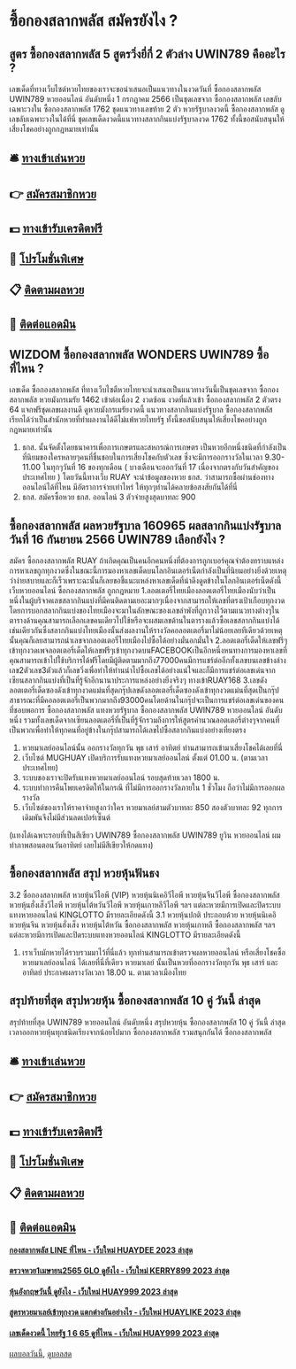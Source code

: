 # ซื้อกองสลากพลัส สมัครยังไง ?
## สูตร ซื้อกองสลากพลัส 5 สูตรวิ่งยี่กี่ 2 ตัวล่าง UWIN789 คืออะไร ?
เลขเด็ดที่ทางเว็บไซต์หวยไทยของเราจะขอนำเสนอเป็นแนวทางในงวดวันที่ ซื้อกองสลากพลัส UWIN789 หวยออนไลน์ อันดับหนึ่ง 1 กรกฎาคม 2566 เป็นชุดเลขจาก ซื้อกองสลากพลัส เลขลับเฉพาะวงใน ซื้อกองสลากพลัส 1762 ชุดแนวทางเลขท้าย 2 ตัว หวยรัฐบาลงวดนี้ ซื้อกองสลากพลัส ดูเลขลับเฉพาะวงในได้ที่นี่ ชุดเลขเด็ดงวดนี้แนวทางสลากกินแบ่งรัฐบาลงวด 1762 ทั้งนี้ขอสนับสนุนให้เสี่ยงโชคอย่างถูกกฎหมายเท่านั้น

## 🛎 [ทางเข้าเล่นหวย](https://bit.ly/3BG5bNw)
## 👉 [สมัครสมาชิกหวย](https://bit.ly/3BG5bNw)
## 💵 [ทางเข้ารับเครดิตฟรี](https://bit.ly/3C3mvgS)
## 👑 [โปรโมชั่นพิเศษ](https://bit.ly/3C3mvgS)
## 📋 [ติดตามผลหวย](https://bit.ly/3C3mvgS)
## 📱 [ติดต่อแอดมิน](https://bit.ly/3C3mvgS)

## WIZDOM ซื้อกองสลากพลัส WONDERS UWIN789 ซื้อที่ไหน ?
เลขเด็ด ซื้อกองสลากพลัส ที่ทางเว็บไซตืหวยไทยจะนำเสนอเป็นแนวทางวันนี้เป็นชุดเลขจาก ซื้อกองสลากพลัส หวยมังกรเมรัย 1462 เข้าต่อเนื่อง 2 งวดซ้อน งวดที่แล้วเข้า ซื้อกองสลากพลัส 2 ตัวตรง 64 แจกฟรีชุดเลขผลงานดี ดูหวยมังกรเมรัยงวดนี้ แนวทางสลากกินแบ่งรัฐบาล ซื้อกองสลากพลัส เรียกได้ว่าเป็นสำนักหวยที่ทำผลงานได้ดีไม่แพ้หวยไทยรัฐ ทั้งนี้ขอสนับสนุนให้เสี่ยงโชคอย่างถูกกฎหมายเท่านั้น
1. ธกส. นั้นจัดตั้งโดยธนาคารเพื่อการเกษตรและสหกรณ์การเกษตร เป็นหวยอีกหนึ่งชนิดที่กำลังเป็นที่นิยมของใครหลายๆคนที่ชื่นชอบในการเสี่ยงโชคกับตัวเลข ซึ่งจะมีการออกรางวัลในเวลา 9.30-11.00 ในทุกๆวันที่ 16 ของทุกเดือน ( บางเดือนจะออกวันที่ 17 เนื่องจากตรงกับวันสำคัญของประเทศไทย ) โดยวันนี้ทางเว็บ RUAY จะนำข้อมูลของหวย ธกส. ว่าสามารถซื้อผ่านช่องทางออนไลน์ได้ที่ไหน มีอัตราการจ่ายเท่าไหร่ ให้ทุกๆท่านได้คลายข้อสงสัยกันได้ที่นี่
2. ธกส. สมัครซื้อหวย ธกส. ออนไลน์ 3 ตัวจ่ายสูงสุดบาทละ 900

## ซื้อกองสลากพลัส ผลหวยรัฐบาล 160965 ผลสลากกินแบ่งรัฐบาล วันที่ 16 กันยายน 2566 UWIN789 เลือกยังไง ?
สมัคร ซื้อกองสลากพลัส RUAY ถ้าเกิดคุณเป็นคนอีกคนหนึ่งที่ต้องการถูกเบอร์คุณจำต้องทราบแหล่งการหาเลขถูกทุกงวดซึ่งในขณะนี้การมองหาเลขเด็ดบนโลกอินเตอร์เน็ตกำลังเป็นที่นิยมอย่างยิ่งด้วยเหตุว่าง่ายสบายและก็เร็วเพราะฉะนั้นก็เลยขอชี้แนะแหล่งหาเลขเด็ดที่น่าดึงดูดข้างในโลกอินเตอร์เน็ตดังนี้ เว็บหวยออนไลน์ ซื้อกองสลากพลัส ถูกกฎหมาย
1.ลอตเตอรี่ไทยเมืองลอตเตอรี่ไทยเมืองนับว่าเป็นหนึ่งในผู้บริจาคเลขสลากกินแบ่งที่มีคนติดตามเยอะมากๆเนื่องจากสามารถให้เลขที่ตรงเป้าเกือบทุกงวดโดยการบอกสลากกินแบ่งของไทยเมืองจะมาในลักษณะของเลขลำพังที่ถูกวางไว้ตามแนวทางต่างๆในตารางด้านคุณสามารถเลือกเลขคนเดียวไปใช้หรือจะผสมเลขด้านในตารางแล้วซื้อเลขสลากกินแบ่งได้เช่นเดียวกันซึ่งสลากกินแบ่งไทยเมืองนั้นส่งผลงานให้รางวัลคอลอตเตอรี่มาไม่น้อยเลยทีเดียวด้วยเหตุนั้นคุณก็เลยสามารถนำเลขจากลอตเตอรี่ไทยเมืองไปซื้อได้อย่างมั่นอกมั่นใจ
2.ลอตเตอรี่เด็ดให้เลขฟรีๆเข้าทุกงวดเพจลอตเตอรี่เด็ดให้เลขฟรีๆเข้าทุกงวดบนFACEBOOKเป็นอีกหนึ่งหนทางการมองหาเลขที่คุณสามารถเข้าไปใช้บริการได้ฟรีโดยมีผู้ติดตามมากถึง77000คนมีการแชร์ต่ออีกทั้งเลขบนเลขข้างล่างเลข2ตัวเลข3ตัวแล้วก็เลขวิ่งเพื่อทำให้ท่านนำไปซื้อเลขได้อย่างแน่ใจและก็มีการแชร์ต่อเลขเด่นจากเซียนสลากกินแบ่งที่เป็นที่รู้จักอีกนานาประการแหล่งอย่างยิ่งจริงๆ ทางเข้าRUAY168
3.เลขดังลอตเตอรี่เด็ดซองดังเข้าทุกงวดแม่นที่สุดกรุ๊ปเลขดังลอตเตอรี่เด็ดซองดังเข้าทุกงวดแม่นที่สุดเป็นกรุ๊ปสาธารณะที่มีคอลอตเตอรี่เป็นพวกมากถึง93000คนโดยด้านในกรุ๊ปจะเป็นการแชร์ต่อเลขเด่นของคนที่ชอบพอการ ซื้อกองสลากพลัส แทงหวยรัฐบาล ซื้อกองสลากพลัส UWIN789 หวยออนไลน์ อันดับหนึ่ง รวมทั้งเลขเด็ดจากเซียนลอตเตอรี่ที่เป็นที่รู้จักรวมถึงการให้สูตรคำนวณลอตเตอรี่ต่างๆจากคนที่เป็นพวกเพื่อทำให้ทุกคนที่อยู่ข้างในกรุ๊ปสามารถได้เลขไปซื้อสลากกินแบ่งอย่างเที่ยงตรง
1. หวยมาเลย์ออนไลน์นั้น ออกรางวัลทุกวัน พุธ เสาร์ อาทิตย์ ท่านสามารถเข้ามาเสี่ยงโชคได้เลยที่นี่
2. เว็บไซต์ MUGHUAY เปิดบริการรับแทงหวยมาเลย์ออนไลน์ ตั้งแต่ 01.00 น. (ตามเวลาประเทศไทย)
3. ระบบของเราจะปิดรับแทงหวยมาเลย์ออนไลน์ รอบสุดท้ายเวลา 1800 น.
4. ระบบทำการคืนโพยเครดิตให้ในกรณี ที่ไม่มีการออกรางวัลภายใน 1 ชั่วโมง ถือว่าไม่มีการออกผลรางวัล
5. เว็บไซต์ของเราให้ราคาจ่ายสูงกว่าใคร หวยมาเลย์สามตัวบาทละ 850 สองตัวบาทละ 92 ทุกการเดิมพันจึงไม่มีส่วนลดเปอร์เซ็นต์

(แทงได้เฉพาะรอบที่เป็นสีเขียว UWIN789 ซื้อกองสลากพลัส UWIN789 ยูวิน หวยออนไลน์ ผมทำภาพสอนตอนวันอาทิตย์ เลยไม่มีสีเขียวให้กดแทง)

## ซื้อกองสลากพลัส สรุป หวยหุ้นฟันธง
3.2 ซื้อกองสลากพลัส หวยหุ้นวีไอพี (VIP) หวยหุ้นนิเคอิวีไอพี หวยหุ้นจีนวีไอพี ซื้อกองสลากพลัส หวยหุ้นฮั่งเส็งวีไอพี หวยหุ้นไต้หวันวีไอพี หวยหุ้นเกาหลีวีไอพี ฯลฯ แต่ละหวยมีการเปิดและปิดระบบแทงหวยออนไลน์ KINGLOTTO มีรายละเอียดดังนี้
3.1 หวยหุ้นปกติ ประกอบด้วย หวยหุ้นนิเคอิ หวยหุ้นจีน หวยหุ้นฮั่งเส็ง หวยหุ้นไต้หวัน ซื้อกองสลากพลัส หวยหุ้นเกาหลี ซื้อกองสลากพลัส ฯลฯ แต่ละหวยมีการเปิดและปิดระบบแทงหวยออนไลน์ KINGLOTTO มีรายละเอียดดังนี้
1. เราเว็บมักหวยได้รวบรวมมาไว้ที่นี่แล้ว ทุกท่านสามารถเข้าตรวจผลหวยออนไลน์ หรือเสี่ยงโชคซื้อหวยมาเลย์ออนไลน์ ได้เลยที่นี่ที่เดียว หวยมาเลย์ นั้นเป็นหวยที่ออกรางวัลทุกวัน พุธ เสาร์ และอาทิตย์ ประกาศผลรางวัลเวลา 18.00 น. ตามเวลาเมืองไทย

## สรุปท้ายที่สุด สรุปหวยหุ้น ซื้อกองสลากพลัส 10 คู่ วันนี้ ล่าสุด
สรุปท้ายที่สุด UWIN789 หวยออนไลน์ อันดับหนึ่ง สรุปหวยหุ้น ซื้อกองสลากพลัส 10 คู่ วันนี้ ล่าสุด เวลาออกหวยหุ้นทุกชนิดเรียงจากน้อยไปมาก ซื้อกองสลากพลัส รวมสนุกกันได้ ซื้อกองสลากพลัส

## 🛎 [ทางเข้าเล่นหวย](https://bit.ly/3BG5bNw)
## 👉 [สมัครสมาชิกหวย](https://bit.ly/3BG5bNw)
## 💵 [ทางเข้ารับเครดิตฟรี](https://bit.ly/3C3mvgS)
## 👑 [โปรโมชั่นพิเศษ](https://bit.ly/3C3mvgS)
## 📋 [ติดตามผลหวย](https://bit.ly/3C3mvgS)
## 📱 [ติดต่อแอดมิน](https://bit.ly/3C3mvgS)

#### [กองสลากพลัส LINE ที่ไหน - เว็บใหม่ HUAYDEE 2023 ล่าสุด](https://atom.io/themes/กองสลากพลัส%20line%20ที่ไหน%20-%20เว็บใหม่%20huaydee%202023%20ล่าสุด)
#### [ตรวจหวย1เมษายน2565 GLO ดูยังไง - เว็บใหม่ KERRY899 2023 ล่าสุด](https://atom.io/themes/ตรวจหวย1เมษายน2565%20glo%20ดูยังไง%20-%20เว็บใหม่%20kerry899%202023%20ล่าสุด)
#### [หุ้นอังกฤษวันนี้ ดูยังไง - เว็บใหม่ HUAY999 2023 ล่าสุด](https://atom.io/themes/หุ้นอังกฤษวันนี้%20ดูยังไง%20-%20เว็บใหม่%20huay999%202023%20ล่าสุด)
#### [สูตรหวยมาเลย์เข้าทุกงวด แตกต่างกันอย่างไร - เว็บใหม่ HUAYLIKE 2023 ล่าสุด](https://atom.io/themes/สูตรหวยมาเลย์เข้าทุกงวด%20แตกต่างกันอย่างไร%20-%20เว็บใหม่%20huaylike%202023%20ล่าสุด)
#### [เลขเด็ดงวดนี้ ไทยรัฐ 1 6 65 ดูที่ไหน - เว็บใหม่ HUAY999 2023 ล่าสุด](https://atom.io/themes/เลขเด็ดงวดนี้%20ไทยรัฐ%201%206%2065%20ดูที่ไหน%20-%20เว็บใหม่%20huay999%202023%20ล่าสุด)

[ผลบอลวันนี้](https://siamsport.tv "ผลบอลวันนี้"), [ดูบอลสด](https://siamsport.tv/ดูบอลสด "ดูบอลสด")